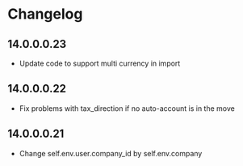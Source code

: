 # Changelog

## 14.0.0.0.23
- Update code to support multi currency in import

## 14.0.0.0.22
- Fix problems with tax_direction if no auto-account is in the move

## 14.0.0.0.21
- Change self.env.user.company_id by self.env.company